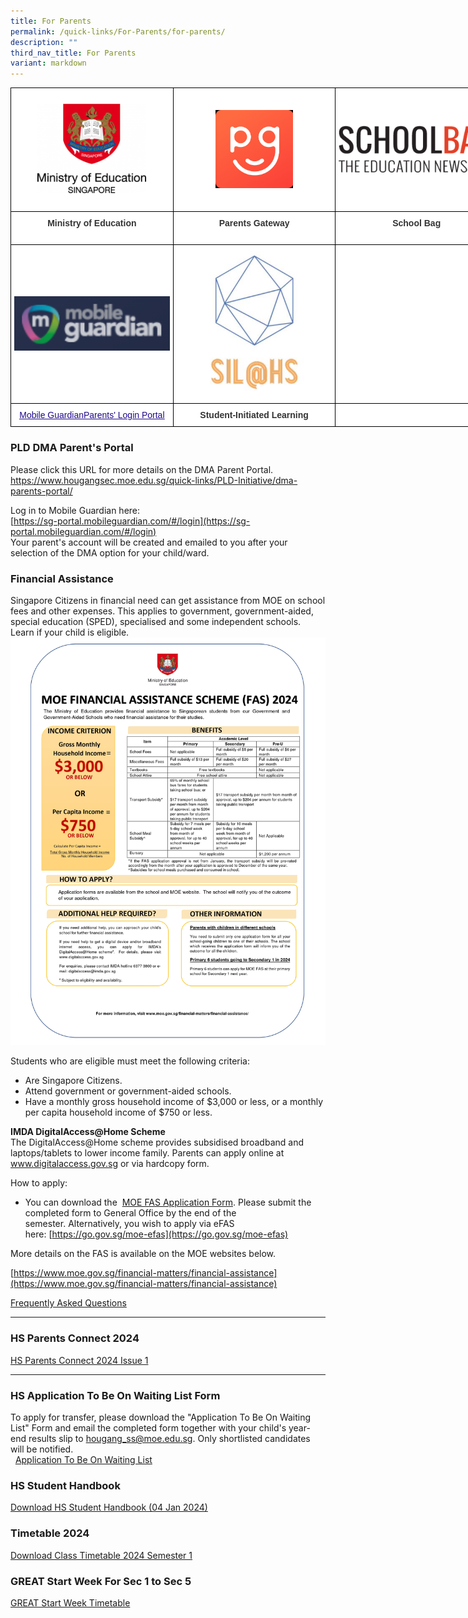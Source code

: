 ```yaml
---
title: For Parents
permalink: /quick-links/For-Parents/for-parents/
description: ""
third_nav_title: For Parents
variant: markdown
---
```

<style type="text/css">
.tg  {border-collapse:collapse;border-spacing:0;margin:0px auto;}
.tg td{border-color:black;border-style:solid;border-width:1px;font-family:Arial, sans-serif;font-size:14px;
  overflow:hidden;padding:10px 5px;word-break:normal;}
.tg th{border-color:black;border-style:solid;border-width:1px;font-family:Arial, sans-serif;font-size:14px;
  font-weight:normal;overflow:hidden;padding:10px 5px;word-break:normal;}
.tg .tg-tlx9{background-color:#FFF;color:#333;text-align:center;vertical-align:top}
.tg .tg-apyk{background-color:#FFF;color:#333;font-weight:bold;text-align:center;vertical-align:top}
.tg .tg-2rp9{background-color:#FFF;color:#333;text-align:center;vertical-align:middle}
.tg .tg-0pyt{background-color:#FFF;color:#21088A;font-weight:bold;text-align:center;text-decoration:underline;vertical-align:top}
</style>
<table class="tg" style="undefined;table-layout: fixed; width: 780px">
<colgroup>
<col style="width: 260px">
<col style="width: 260px">
<col style="width: 260px">
</colgroup>
<tbody>
  <tr>
    <td class="tg-2rp9"><a href="https://www.moe.gov.sg/" target="_self"> 
          <img src="/images/HGSS-MOE.png" style="width:70%"></a></td>
    <td class="tg-2rp9"><a href="https://pg.moe.edu.sg/" target="_self"> 
          <img src="/images/PG.png" style="width:50%"></a></td>
    <td class="tg-2rp9"><a href="https://www.schoolbag.sg/" target="_self"> 
          <img src="/images/SCHOOLBAG.png" style="width:100%"></a></td>
  </tr>
  <tr>
    <td class="tg-apyk"><span style="background-color:initial">Ministry of Education</span><br></td>
    <td class="tg-apyk">Parents Gateway<br><br></td>
    <td class="tg-apyk">School Bag</td>
  </tr>
  <tr>
    <td class="tg-2rp9"><a href="https://sg-portal.mobileguardian.com/#/login" target="_self"> 
          <img src="/images/MG.png" style="width:100%"></a></td>
    <td class="tg-2rp9"><a href="https://sites.google.com/view/hssil/home" target="_self"> 
          <img src="/images/SIL%20logo.jpeg" style="width:65%"></a></td>
    <td class="tg-2rp9"></td>
  </tr>
  <tr>
    <td class="tg-apyk"><a href="https://sg-portal.mobileguardian.com/#/login"><span style="font-weight:500;text-decoration:underline;color:#21088A">Mobile GuardianParents' Login Portal</span></a></td>
    <td class="tg-apyk">Student-Initiated Learning</td>
    <td class="tg-2rp9"> </td>
  </tr>
</tbody>
</table>

### PLD DMA Parent's Portal 

Please click this URL for more details on the DMA Parent Portal.  
https://www.hougangsec.moe.edu.sg/quick-links/PLD-Initiative/dma-parents-portal/

Log in to Mobile Guardian here:   
[https://sg-portal.mobileguardian.com/#/login](https://sg-portal.mobileguardian.com/#/login)  
Your parent's account will be created and emailed to you after your selection of the DMA option for your child/ward.

### Financial Assistance   
Singapore Citizens in financial need can get assistance from MOE on school fees and other expenses. This applies to government, government-aided, special education (SPED), specialised and some independent schools. Learn if your child is eligible.  
![](/images/Admin/2024_MOE_FAS_pamphet__EL_.jpg)

Students who are eligible must meet the following criteria:

* Are Singapore Citizens.
* Attend government or government-aided schools.
* Have a monthly gross household income of $3,000 or less, or a monthly per capita household income of $750 or less.  

**IMDA DigitalAccess@Home Scheme**  
The DigitalAccess@Home scheme provides subsidised broadband and laptops/tablets to lower income family.  Parents can apply online at www.digitalaccess.gov.sg or via hardcopy form.  




How to apply:
* You can download the&nbsp; [MOE FAS Application Form](/files/Admin/2024_MOE_FAS_Application_Form.pdf).&nbsp;Please submit the completed form to General Office by the end of the semester.&nbsp;Alternatively, you wish to apply via eFAS here:&nbsp;[https://go.gov.sg/moe-efas](https://go.gov.sg/moe-efas)

More details on the FAS is available on the MOE websites below.&nbsp;

[https://www.moe.gov.sg/financial-matters/financial-assistance](https://www.moe.gov.sg/financial-matters/financial-assistance)  

[Frequently Asked Questions](https://va.ecitizen.gov.sg/cfp/customerPages/moe/explorefaq.aspx?Category=32819&amp;utm_source=moe-corp-site&amp;utm_medium=referral)

* * *

### HS Parents Connect 2024

[HS Parents Connect 2024 Issue 1](/files/Parents/HS_Parents_Connect_2024___Issue_1.pdf)


* * *

### HS Application To Be On Waiting List Form

To apply for transfer, please download the "Application To Be On Waiting List" Form and email the completed form together with your child's year-end results slip to&nbsp;[hougang\_ss@moe.edu.sg](mailto:hougang_ss@moe.edu.sg). Only shortlisted candidates will be notified.&nbsp;  
&nbsp; [Application To Be On Waiting List](/files/Admin/Application_to_be_on_Waiting_List_w_e_f_Dec_2023.pdf)

### HS Student Handbook

[Download HS Student Handbook (04 Jan 2024)](https://go.gov.sg/hsshb2024)


### Timetable 2024  

[Download Class Timetable 2024 Semester 1](/files/Students/Class_Timetable_2024Sem1.pdf)


### GREAT Start Week For Sec 1 to Sec 5
[GREAT Start Week Timetable](/files/Parents/GREAT_START_WEEK_2024__2_4Jan_.pdf)